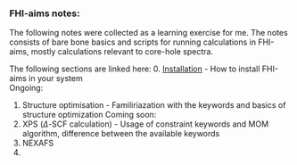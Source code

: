### FHI-aims notes:

The following notes were collected as a learning exercise for me. The notes consists of bare bone basics and scripts for running calculations in FHI-aims, mostly calculations relevant to core-hole spectra.

The following sections are linked here:
0. [Installation](https://github.com/susmita-tripathy/fhi-aims_notes/blob/35405ab50be886dcdee8f4e8a8687f5e51930c9f/Installation/index.md) - How to install FHI-aims in your system <br/>
Ongoing:
1. Structure optimisation - Familiriazation with the keywords and basics of structure optimization
Coming soon:
2. XPS ($\Delta$-SCF calculation) - Usage of constraint keywords and MOM algorithm, difference between the available keywords
3. NEXAFS 
4. 
